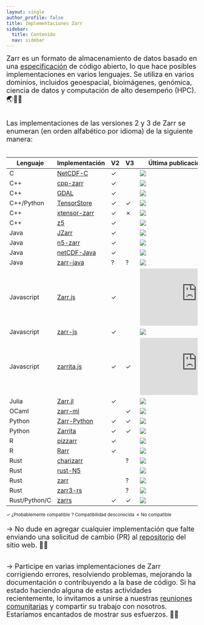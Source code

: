 ```yaml
---
layout: single
author_profile: false
title: Implementaciones Zarr
sidebar:
  title: Contenido
  nav: sidebar
---
```


<font size="4">Zarr es un formato de almacenamiento de datos basado en una <a
href="https://zarr-specs.readthedocs.io/">especificación</a> de código abierto, lo que hace posibles implementaciones en varios lenguajes. Se utiliza en varios dominios, incluidos geoespacial, bioimágenes, genómica, ciencia de datos y computación de alto desempeño (HPC). 🌏🔬🧬<br><br>

Las implementaciones de las versiones 2 y 3 de Zarr se enumeran (en orden alfabético por idioma) de la siguiente manera:<br><br> </font>

| Lenguaje      | Implementación | V2 | V3 | Última publicación/confirmación |
| ------------- | -------------- | -- | -- | ------------------------------- |
| C             | [NetCDF-C]     | ✓  |    | ![][NetCDF-C-re]                |
| C++           | [cpp-zarr]     | ✓  |    | ![][cpp-zarr-re]                |
| C++           | [GDAL]         | ✓  |    | ![][GDAL-re]                    |
| C++/Python    | [TensorStore]  | ✓  | ✓  | ![][tensorstore-lu]             |
| C++           | [xtensor-zarr] | ✓  | ✗  | ![][xtensor-zarr-lu]            |
| C++           | [z5]           | ✓  |    | ![][z5-re]                      |
| Java          | [JZarr]        | ✓  |    | ![][JZarr-lu]                   |
| Java          | [n5-zarr]      | ✓  |    | ![][n5-zarr-lu]                 |
| Java          | [netCDF-Java]  | ✓  |    | ![][netCDF-Java-re]             |
| Java          | [zarr-java]    | ?  | ?  | ![][zarr-java-re]               |
| Javascript    | [Zarr.js]      | ✓  |    | ![][Zarr.js-re]                 |
| Javascript    | [zarr-js]      | ✓  |    | ![][zarr-js-lu]                 |
| Javascript    | [zarrita.js]   | ✓  | ✓  | ![][zarrita.js-re]              |
| Julia         | [Zarr.jl]      | ✓  |    | ![][Zarr.jl-re]                 |
| OCaml         | [zarr-ml]      |    | ✓  | ![][zarr-ml-re]                 |
| Python        | [Zarr-Python]  | ✓  | ✓  | ![][Zarr-Python-re]             |
| Python        | [Zarrita]      | ✓  | ✓  | ![][Zarrita-lu]                 |
| R             | [pizzarr]      | ✓  |    | ![][pizzarr-lu]                 |
| R             | [Rarr]         | ✓  |    | ![][Rarr-lu]                    |
| Rust          | [charizarr]    |    | ?  | ![][charizarr-lu]               |
| Rust          | [rust-N5]      |    |    | ![][rust-N5-lu]                 |
| Rust          | [zarr]         |    | ?  | ![][zarr-lu]                    |
| Rust          | [zarr3-rs]     |    | ?  | ![][zarr3-rs-lu]                |
| Rust/Python/C | [zarrs]        | ✓  | ✓  | ![][zarrs-re]                   |

<sup>✓ ¿Probablemente compatible</sup> <sup>? Compatibilidad desconocida</sup> <sup>✗ No compatible</sup>

[NetCDF-C]: https://github.com/Unidata/netcdf-c
[NetCDF-C-re]: https://img.shields.io/github/release-date-pre/Unidata/netcdf-c
[cpp-zarr]: https://github.com/abcucberkeley/cpp-zarr
[cpp-zarr-re]: https://img.shields.io/github/release-date/abcucberkeley/cpp-zarr
[GDAL]: https://gdal.org/drivers/raster/zarr.html
[GDAL-re]: https://img.shields.io/github/release-date-pre/OSGeo/gdal
[JZarr]: https://github.com/bcdev/jzarr
[JZarr-lu]: https://img.shields.io/github/last-commit/bcdev/jzarr
[Zarr.js]: https://github.com/gzuidhof/zarr.js
[Zarr.js-re]: https://img.shields.io/github/release-date-pre/gzuidhof/zarr.js
[Zarr.jl]: https://github.com/JuliaIO/Zarr.jl
[Zarr.jl-re]: https://img.shields.io/github/release-date-pre/JuliaIO/Zarr.jl
[Zarr-Python]: https://github.com/zarr-developers/zarr-python
[Zarr-Python-re]: https://img.shields.io/github/release-date-pre/zarr-developers/zarr-python
[Zarrita]: https://github.com/scalableminds/zarrita
[Zarrita-lu]: https://img.shields.io/github/last-commit/scalableminds/zarrita
[Rarr]: https://github.com/grimbough/Rarr
[Rarr-lu]: https://img.shields.io/github/last-commit/grimbough/Rarr
[rust-N5]: https://github.com/aschampion/rust-n5
[rust-N5-lu]: https://img.shields.io/github/last-commit/aschampion/rust-n5
[TensorStore]: https://github.com/google/tensorstore/
[TensorStore-lu]: https://img.shields.io/github/last-commit/google/tensorstore
[n5-zarr]: https://github.com/saalfeldlab/n5-zarr
[n5-zarr-lu]: https://img.shields.io/github/last-commit/saalfeldlab/n5-zarr
[zarr-js]: https://github.com/freeman-lab/zarr-js
[zarr-js-lu]: https://img.shields.io/github/last-commit/freeman-lab/zarr-js
[zarr]: https://github.com/sci-rs/zarr
[zarr-lu]: https://img.shields.io/github/last-commit/sci-rs/zarr
[xtensor-zarr]: https://github.com/xtensor-stack/xtensor-zarr
[xtensor-zarr-lu]: https://img.shields.io/github/last-commit/xtensor-stack/xtensor-zarr
[netCDF-Java]: https://github.com/Unidata/netcdf-java
[netCDF-Java-re]: https://img.shields.io/github/release-date-pre/Unidata/netcdf-java
[z5]: https://github.com/constantinpape/z5
[z5-re]: https://img.shields.io/github/release-date-pre/constantinpape/z5
[pizzarr]: https://keller-mark.github.io/pizzarr/
[pizzarr-lu]: https://img.shields.io/github/last-commit/keller-mark/pizzarr
[zarrs]: https://github.com/LDeakin/zarrs
[zarrs-re]: https://img.shields.io/github/release-date-pre/LDeakin/zarrs
[zarrita.js]: https://github.com/manzt/zarrita.js
[zarrita.js-re]: https://img.shields.io/github/release-date-pre/manzt/zarrita.js
[zarr-ml]: https://github.com/zoj613/zarr-ml
[zarr-ml-re]: https://img.shields.io/github/release-date-pre/zoj613/zarr-ml
[zarr3-rs]: https://github.com/clbarnes/zarr3-rs
[zarr3-rs-lu]: https://img.shields.io/github/last-commit/clbarnes/zarr3-rs
[charizarr]: https://github.com/mpiannucci/charizarr
[charizarr-lu]: https://img.shields.io/github/last-commit/mpiannucci/charizarr
[zarr-java]: https://github.com/zarr-developers/zarr-java
[zarr-java-re]: https://img.shields.io/github/release-date-pre/zarr-developers/zarr-java

<font size="4">→ No dude en agregar cualquier implementación que falte enviando una solicitud de cambio (PR) al <a href="https://github.com/zarr-developers/zarr-developers.github.io/">repositorio</a> del sitio web. 🤝🏻 <br><br>

→ Participe en varias implementaciones de Zarr corrigiendo errores, resolviendo problemas, mejorando la documentación o contribuyendo a la base de código.
Si ha estado haciendo alguna de estas actividades recientemente, lo invitamos a unirse a nuestras <a href="https://zarr.dev/community-calls/">reuniones comunitarias</a> y compartir su trabajo con nosotros. Estaríamos encantados de mostrar sus esfuerzos. 💪🏻</font>
